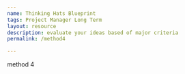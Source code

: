 ```yaml
---
name: Thinking Hats Blueprint
tags: Project Manager Long Term
layout: resource
description: evaluate your ideas based of major criteria
permalink: /method4

---
```

method 4
